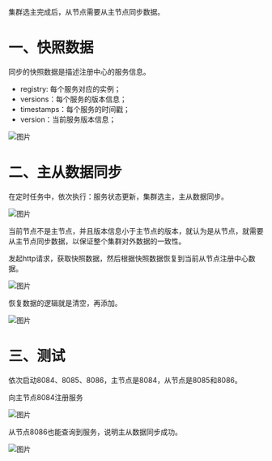 集群选主完成后，从节点需要从主节点同步数据。

# **一、快照数据**

同步的快照数据是描述注册中心的服务信息。

- registry: 每个服务对应的实例；
- versions：每个服务的版本信息；
- timestamps：每个服务的时间戳；
- version：当前服务版本信息；

![图片](https://mmbiz.qpic.cn/sz_mmbiz_png/rw1wCRwDbgYnzKVCUvwYDaQ16CzRhuOcOoWzHOWicTnjib9YW87bAzsgIibTEanujmB5ETyVp7DzBwoc85iauqJ3jQ/640?wx_fmt=png&from=appmsg&tp=webp&wxfrom=5&wx_lazy=1&wx_co=1)

# **二、主从数据同步**

在定时任务中，依次执行：服务状态更新，集群选主，主从数据同步。

![图片](https://mmbiz.qpic.cn/sz_mmbiz_png/rw1wCRwDbgYnzKVCUvwYDaQ16CzRhuOcd3lFO0cfT0VBV4QltJ6L65224vj8sJ1DtMkNlkU4VKyjtAooCSJk2Q/640?wx_fmt=png&from=appmsg&tp=webp&wxfrom=5&wx_lazy=1&wx_co=1)

当前节点不是主节点，并且版本信息小于主节点的版本，就认为是从节点，就需要从主节点同步数据，以保证整个集群对外数据的一致性。

发起http请求，获取快照数据，然后根据快照数据恢复到当前从节点注册中心数据。

![图片](https://mmbiz.qpic.cn/sz_mmbiz_png/rw1wCRwDbgYnzKVCUvwYDaQ16CzRhuOcdskcziaa6yzoUldBksFN0QAMjZ3sFT0eYt4FQVoXHw20Ues35IGVE8A/640?wx_fmt=png&from=appmsg&tp=webp&wxfrom=5&wx_lazy=1&wx_co=1)

恢复数据的逻辑就是清空，再添加。

![图片](https://mmbiz.qpic.cn/sz_mmbiz_png/rw1wCRwDbgYnzKVCUvwYDaQ16CzRhuOc1EWAQHXmyRxPWrgoWILyjr1uiaeu0q6ibj1OWWc69samghgMjvxJDwag/640?wx_fmt=png&from=appmsg&tp=webp&wxfrom=5&wx_lazy=1&wx_co=1)

# **三、测试**

依次启动8084、8085、8086，主节点是8084，从节点是8085和8086。

向主节点8084注册服务

![图片](https://mmbiz.qpic.cn/sz_mmbiz_png/rw1wCRwDbgYnzKVCUvwYDaQ16CzRhuOck7A0micNd0JoIk7KEibxzYmic9Gp3FQZb5zwj3LBGeeYz8jG1gI70VyOw/640?wx_fmt=png&from=appmsg&tp=webp&wxfrom=5&wx_lazy=1&wx_co=1)

从节点8086也能查询到服务，说明主从数据同步成功。

![图片](https://mmbiz.qpic.cn/sz_mmbiz_png/rw1wCRwDbgYnzKVCUvwYDaQ16CzRhuOchuSau0vxsjibG35lKia2gCSvwRAibotaVB90dTF4e22usbAAuc9RTARrg/640?wx_fmt=png&from=appmsg&tp=webp&wxfrom=5&wx_lazy=1&wx_co=1)